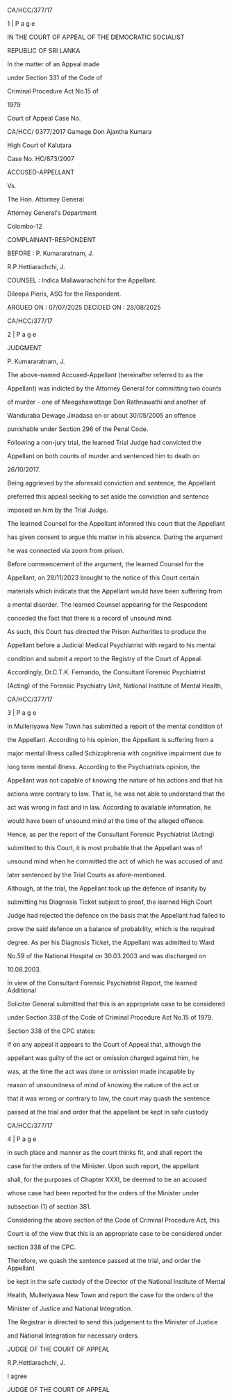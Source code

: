 CA/HCC/377/17

1 | P a g e

IN THE COURT OF APPEAL OF THE DEMOCRATIC SOCIALIST

REPUBLIC OF SRI LANKA

In the matter of an Appeal made

under Section 331 of the Code of

Criminal Procedure Act No.15 of

1979

Court of Appeal Case No.

CA/HCC/ 0377/2017 Gamage Don Ajantha Kumara

High Court of Kalutara

Case No. HC/873/2007

ACCUSED-APPELLANT

Vs.

The Hon. Attorney General

Attorney General's Department

Colombo-12

COMPLAINANT-RESPONDENT

BEFORE : P. Kumararatnam, J.

R.P.Hettiarachchi, J.

COUNSEL : Indica Mallawarachchi for the Appellant.

Dileepa Pieris, ASG for the Respondent.

ARGUED ON : 07/07/2025 DECIDED ON : 28/08/2025

CA/HCC/377/17

2 | P a g e

JUDGMENT

P. Kumararatnam, J.

The above-named Accused-Appellant (hereinafter referred to as the

Appellant) was indicted by the Attorney General for committing two counts

of murder - one of Meegahawattage Don Rathnawathi and another of

Wanduraba Dewage Jinadasa on or about 30/05/2005 an offence

punishable under Section 296 of the Penal Code.

Following a non-jury trial, the learned Trial Judge had convicted the

Appellant on both counts of murder and sentenced him to death on

26/10/2017.

Being aggrieved by the aforesaid conviction and sentence, the Appellant

preferred this appeal seeking to set aside the conviction and sentence

imposed on him by the Trial Judge.

The learned Counsel for the Appellant informed this court that the Appellant

has given consent to argue this matter in his absence. During the argument

he was connected via zoom from prison.

Before commencement of the argument, the learned Counsel for the

Appellant, on 28/11/2023 brought to the notice of this Court certain

materials which indicate that the Appellant would have been suffering from

a mental disorder. The learned Counsel appearing for the Respondent

conceded the fact that there is a record of unsound mind.

As such, this Court has directed the Prison Authorities to produce the

Appellant before a Judicial Medical Psychiatrist with regard to his mental

condition and submit a report to the Registry of the Court of Appeal.

Accordingly, Dr.C.T.K. Fernando, the Consultant Forensic Psychiatrist

(Acting) of the Forensic Psychiatry Unit, National Institute of Mental Health,

CA/HCC/377/17

3 | P a g e

in Mulleriyawa New Town has submitted a report of the mental condition of

the Appellant. According to his opinion, the Appellant is suffering from a

major mental illness called Schizophrenia with cognitive impairment due to

long term mental illness. According to the Psychiatrists opinion, the

Appellant was not capable of knowing the nature of his actions and that his

actions were contrary to law. That is, he was not able to understand that the

act was wrong in fact and in law. According to available information, he

would have been of unsound mind at the time of the alleged offence.

Hence, as per the report of the Consultant Forensic Psychiatrist (Acting)

submitted to this Court, it is most probable that the Appellant was of

unsound mind when he committed the act of which he was accused of and

later sentenced by the Trial Courts as afore-mentioned.

Although, at the trial, the Appellant took up the defence of insanity by

submitting his Diagnosis Ticket subject to proof, the learned High Court

Judge had rejected the defence on the basis that the Appellant had failed to

prove the said defence on a balance of probability, which is the required

degree. As per his Diagnosis Ticket, the Appellant was admitted to Ward

No.59 of the National Hospital on 30.03.2003 and was discharged on

10.08.2003.

In view of the Consultant Forensic Psychiatrist Report, the learned Additional

Solicitor General submitted that this is an appropriate case to be considered

under Section 338 of the Code of Criminal Procedure Act No.15 of 1979.

Section 338 of the CPC states:

If on any appeal it appears to the Court of Appeal that, although the

appellant was guilty of the act or omission charged against him, he

was, at the time the act was done or omission made incapable by

reason of unsoundness of mind of knowing the nature of the act or

that it was wrong or contrary to law, the court may quash the sentence

passed at the trial and order that the appellant be kept in safe custody

CA/HCC/377/17

4 | P a g e

in such place and manner as the court thinks fit, and shall report the

case for the orders of the Minister. Upon such report, the appellant

shall, for the purposes of Chapter XXXI, be deemed to be an accused

whose case had been reported for the orders of the Minister under

subsection (1) of section 381.

Considering the above section of the Code of Criminal Procedure Act, this

Court is of the view that this is an appropriate case to be considered under

section 338 of the CPC.

Therefore, we quash the sentence passed at the trial, and order the Appellant

be kept in the safe custody of the Director of the National Institute of Mental

Health, Mulleriyawa New Town and report the case for the orders of the

Minister of Justice and National Integration.

The Registrar is directed to send this judgement to the Minister of Justice

and National Integration for necessary orders.

JUDGE OF THE COURT OF APPEAL

R.P.Hettiarachchi, J.

I agree

JUDGE OF THE COURT OF APPEAL